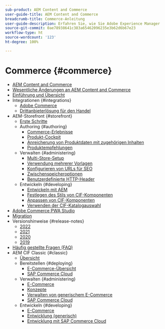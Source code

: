 ```yaml
---
sub-product: AEM Content and Commerce
user-guide-title: AEM Content and Commerce
breadcrumb-title: Commerce-Anleitung
user-guide-description: Erfahren Sie, wie Sie Adobe Experience Manager Content and Commerce verwenden und verwalten.
source-git-commit: 0ae78938641c383a65462096235e3b62d6b67e23
workflow-type: ht
source-wordcount: '123'
ht-degree: 100%

---
```



# Commerce  {#commerce}

+ [AEM Content and Commerce](/help/commerce/home.md)
+ [Wesentliche Änderungen an AEM Content and Commerce](cif/changes.md)
+ [Einführung und Übersicht](cif/introduction.md)
+ Integrationen {#integrations}
   + [Adobe Commerce](cif/integrating/magento.md)
   + [Drittanbieterlösung für den Handel](cif/integrating/third-party.md)
+ AEM-Storefront {#storefront}
   + [Erste Schritte](cif/getting-started.md)
   + Authoring {#authoring}
      + [Commerce-Erlebnisse](cif/authoring/authoring-commerce-experiences.md)
      + [Produkt-Cockpit](cif/authoring/product-cockpit.md)
      + [Anreicherung von Produktdaten mit zugehörigen Inhalten](cif/authoring/enrich-product-associated-content.md)
      + [Produktempfehlungen](cif/authoring/product-recommendations.md)
   + Verwalten {#administering}
      + [Multi-Store-Setup](cif/configuring/multi-store-setup.md)
      + [Verwendung mehrerer Vorlagen](cif/configuring/multi-template-usage.md)
      + [Konfigurieren von URLs für SEO](cif/configuring/advanced-url-configuration.md)
      + [Zwischenspeicheroptionen](cif/configuring/caching.md)
      + [Benutzerdefinierte HTTP-Header](/help/commerce/cif/configuring/custom-http-headers.md)
   + Entwickeln {#developing}
      + [Entwickeln mit AEM](cif/develop.md)
      + [Festlegen des Stils von CIF-Komponenten](cif/customizing/style-cif-component.md)
      + [Anpassen von CIF-Komponenten](cif/customizing/customize-cif-components.md)
      + [Verwenden der CIF-Katalogauswahl](cif/customizing/use-cif-pickers.md)
+ [Adobe Commerce PWA Studio](cif/pwa-studio/getting-started.md)
+ [Migration](cif/migration.md)
+ Versionshinweise {#release-notes}
   + [2022](cif/release-notes/release-notes-2022.md)
   + [2021](cif/release-notes/release-notes-2021.md)
   + [2020](cif/release-notes/release-notes-2020.md)
   + [2019](cif/release-notes/release-notes-2019.md)
+ [Häufig gestellte Fragen (FAQ)](cif/faq.md)
+ AEM CIF Classic {#classic}
   + [Übersicht](/help/commerce/cif-classic/home.md)
   + Bereitstellen {#deploying}
      + [E-Commerce-Übersicht](/help/commerce/cif-classic/deploying/ecommerce.md)
      + [SAP Commerce Cloud](/help/commerce/cif-classic/deploying/sap-commerce-cloud.md)
   + Verwalten {#administering}
      + [E-Commerce](/help/commerce/cif-classic/administering/ecommerce.md)
      + [Konzepte](/help/commerce/cif-classic/administering/concepts.md)
      + [Verwalten von generischem E-Commerce](/help/commerce/cif-classic/administering/generic.md)
      + [SAP Commerce Cloud](/help/commerce/cif-classic/administering/sap-commerce-cloud.md)
   + Entwickeln {#developing}
      + [E-Commerce](/help/commerce/cif-classic/developing/ecommerce.md)
      + [Entwicklung (generisch)](/help/commerce/cif-classic/developing/generic.md)
      + [Entwicklung mit SAP Commerce Cloud](/help/commerce/cif-classic/developing/sap-commerce-cloud.md)
